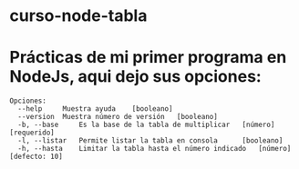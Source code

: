 # curso-node-tabla

# Prácticas de mi primer programa en NodeJs, aqui dejo sus opciones:

```
Opciones:
  --help     Muestra ayuda    [booleano]
  --version  Muestra número de versión   [booleano]
  -b, --base     Es la base de la tabla de multiplicar   [número] [requerido]
  -l, --listar   Permite listar la tabla en consola      [booleano]
  -h, --hasta    Limitar la tabla hasta el número indicado   [número] [defecto: 10]
```
